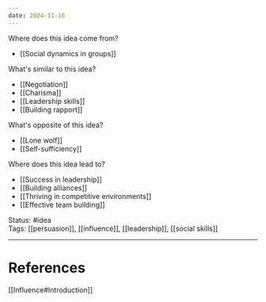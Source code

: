 ```yaml
---
date: 2024-11-16
---
```

Where does this idea come from?  
- [[Social dynamics in groups]]

What's similar to this idea?  
- [[Negotiation]]
- [[Charisma]]
- [[Leadership skills]]
- [[Building rapport]]

What's opposite of this idea?  
- [[Lone wolf]]
- [[Self-sufficiency]]

Where does this idea lead to?  
- [[Success in leadership]]
- [[Building alliances]]
- [[Thriving in competitive environments]]
- [[Effective team building]]


Status: #idea  
Tags:  [[persuasion]], [[influence]], [[leadership]], [[social skills]]

---
# References
[[Influence#Introduction]]
